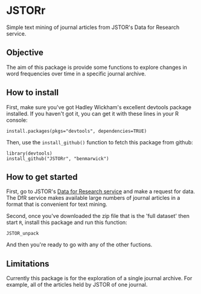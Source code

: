JSTORr
======

Simple text mining of journal articles from JSTOR's Data for Research service.

Objective
----
The aim of this package is provide some functions to explore changes in word frequencies over time in a specific journal archive. 

How to install
----
First, make sure you've got Hadley Wickham's excellent devtools package installed. If you haven't got it, you can get it with these lines in your R console:

```{r}
install.packages(pkgs="devtools", dependencies=TRUE)
```
Then, use the `install_github()` function to fetch this package from github:

```{r}
library(devtools)
install_github("JSTORr", "benmarwick")
```
How to get started
----
First, go to JSTOR's [Data for Research service][dfr] and make a request for data. The DfR service makes available large numbers of journal articles in a format that is convenient for text mining.  

Second, once you've downloaded the zip file that is the 'full dataset' then start `R`, install this package and run this function: 

```{r}
JSTOR_unpack
```
And then you're ready to go with any of the other fuctions.

Limitations
----
Currently this package is for the exploration of a single journal archive. For example, all of the articles held by JSTOR of one journal. 
  
  
  [dfr]:http://dfr.jstor.org/
  